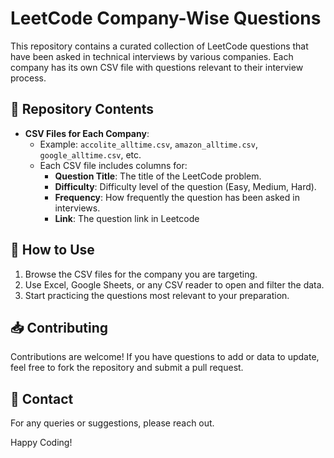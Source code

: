 # LeetCode Company-Wise Questions

This repository contains a curated collection of LeetCode questions that have been asked in technical interviews by various companies. Each company has its own CSV file with questions relevant to their interview process.

## 📄 Repository Contents

- **CSV Files for Each Company**: 
  - Example: `accolite_alltime.csv`, `amazon_alltime.csv`, `google_alltime.csv`, etc.
  - Each CSV file includes columns for:
    - **Question Title**: The title of the LeetCode problem.
    - **Difficulty**: Difficulty level of the question (Easy, Medium, Hard).
    - **Frequency**: How frequently the question has been asked in interviews.
    - **Link**: The question link in Leetcode

## 🚀 How to Use

1. Browse the CSV files for the company you are targeting.
2. Use Excel, Google Sheets, or any CSV reader to open and filter the data.
3. Start practicing the questions most relevant to your preparation.

## 📥 Contributing

Contributions are welcome! If you have questions to add or data to update, feel free to fork the repository and submit a pull request.

## 📧 Contact

For any queries or suggestions, please reach out.

Happy Coding!
